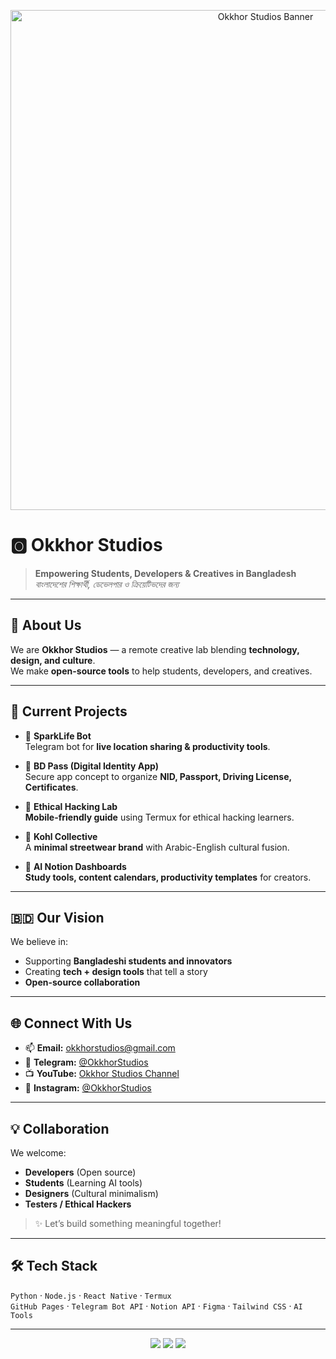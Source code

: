 <!-- Animated Banner -->
<p align="center">
  <img src="okkhor_studios_banner.gif" alt="Okkhor Studios Banner" width="800"/>
</p>

# 🅾️ Okkhor Studios

> **Empowering Students, Developers & Creatives in Bangladesh**  
> _বাংলাদেশের শিক্ষার্থী, ডেভেলপার ও ক্রিয়েটিভদের জন্য_

---

## 🌟 About Us

We are **Okkhor Studios** — a remote creative lab blending **technology, design, and culture**.  
We make **open-source tools** to help students, developers, and creatives.

---

## 🚀 Current Projects

- 🤖 **SparkLife Bot**  
  Telegram bot for **live location sharing & productivity tools**.

- 🪪 **BD Pass (Digital Identity App)**  
  Secure app concept to organize **NID, Passport, Driving License, Certificates**.

- 🧠 **Ethical Hacking Lab**  
  **Mobile-friendly guide** using Termux for ethical hacking learners.

- 🎨 **Kohl Collective**  
  A **minimal streetwear brand** with Arabic-English cultural fusion.

- 📘 **AI Notion Dashboards**  
  **Study tools, content calendars, productivity templates** for creators.

---

## 🇧🇩 Our Vision
We believe in:
- Supporting **Bangladeshi students and innovators**
- Creating **tech + design tools** that tell a story
- **Open-source collaboration**

---

## 🌐 Connect With Us

- 📫 **Email:** okkhorstudios@gmail.com
- 💬 **Telegram:** [@OkkhorStudios](https://t.me/OkkhorStudios)
- 📺 **YouTube:** [Okkhor Studios Channel](https://youtube.com/@OkkhorStudios)
- 📸 **Instagram:** [@OkkhorStudios](https://instagram.com/OkkhorStudios)

---

## 💡 Collaboration

We welcome:
- **Developers** (Open source)
- **Students** (Learning AI tools)
- **Designers** (Cultural minimalism)
- **Testers / Ethical Hackers**

> ✨ Let’s build something meaningful together!

---

## 🛠️ Tech Stack

`Python` · `Node.js` · `React Native` · `Termux`  
`GitHub Pages` · `Telegram Bot API` · `Notion API` · `Figma` · `Tailwind CSS` · `AI Tools`

---

<p align="center">
  <img src="https://img.shields.io/badge/Remote%20Creative%20Lab-🌍-blue?style=flat-square" />
  <img src="https://img.shields.io/github/followers/OkkhorStudios?label=Follow&style=social" />
  <img src="https://visitor-badge.laobi.icu/badge?page_id=OkkhorStudios.profile" />
</p>
